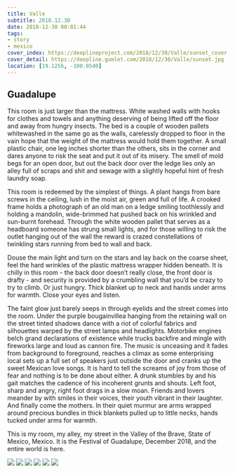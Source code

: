 ```yaml
---
title: Valle
subtitle: 2018.12.30
date: 2018-12-30 08:01:44
tags: 
- story
- mexico
cover_index: https://deeplineproject.com/2018/12/30/Valle/sunset_cover.jpg
cover_detail: https://deepline.gumlet.com/2018/12/30/Valle/sunset.jpg
location: [19.1256, -100.0540]
---
```

## Guadalupe

This room is just larger than the mattress. White washed walls with hooks for clothes and towels and anything deserving of being lifted off the floor and away from hungry insects. The bed is a couple of wooden pallets whitewashed in the same go as the walls, carelessly dropped to floor in the vain hope that the weight of the mattress would hold them together. A small plastic chair, one leg inches shorter than the others, sits in the corner and dares anyone to risk the seat and put it out of its misery. The smell of mold begs for an open door, but out the back door over the ledge lies only an alley full of scraps and shit and sewage with a slightly hopeful hint of fresh laundry soap.

This room is redeemed by the simplest of things. A plant hangs from bare screws in the ceiling, lush in the moist air, green and full of life. A crooked frame holds a photograph of an old man on a ledge smiling toothlessly and holding a mandolin, wide-brimmed hat pushed back on his wrinkled and sun-burnt forehead. Through the white wooden pallet that serves as a headboard someone has strung small lights, and for those willing to risk the outlet hanging out of the wall the reward is crazed constellations of twinkling stars running from bed to wall and back.

Douse the main light and turn on the stars and lay back on the coarse sheet, feel the hard wrinkles of the plastic mattress wrapper hidden beneath. It is chilly in this room - the back door doesn’t really close, the front door is drafty - and security is provided by a crumbling wall that you’d be crazy to try to climb. Or just hungry. Thick blanket up to neck and hands under arms for warmth. Close your eyes and listen.

The faint glow just barely seeps in through eyelids and the street comes into the room. Under the purple bougainvillea hanging from the retaining wall on the street tinted shadows dance with a riot of colorful fabrics and silhouettes warped by the street lamps and headlights. Motorbike engines belch grand declarations of existence while trucks backfire and mingle with fireworks large and loud as cannon fire. The music is unceasing and it fades from background to foreground, reaches a climax as some enterprising local sets up a full set of speakers just outside the door and cranks up the sweet Mexican love songs. It is hard to tell the screams of joy from those of fear and nothing is to be done about either. A drunk stumbles by and his gait matches the cadence of his incoherent grunts and shouts. Left foot, sharp and angry, right foot drags in a slow moan. Friends and lovers meander by with smiles in their voices, their youth vibrant in their laughter. And finally come the mothers. In their quiet murmur are arms wrapped around precious bundles in thick blankets pulled up to little necks, hands tucked under arms for warmth.

This is my room, my alley, my street in the Valley of the Brave, State of Mexico, Mexico. It is the Festival of Guadalupe, December 2018, and the entire world is here.

![](https://deeplineproject.com/2018/12/30/Valle/bluefly.jpg?format=auto&width=2000)
![](https://deeplineproject.com/2018/12/30/Valle/guadalupe.jpg?format=auto&width=2000)
![](https://deeplineproject.com/2018/12/30/Valle/horses.jpg?format=auto&width=2000)
![](https://deeplineproject.com/2018/12/30/Valle/piano_penon.jpg?format=auto&width=2000)
![](https://deeplineproject.com/2018/12/30/Valle/overthelake.jpg?format=auto&width=2000)
![](https://deeplineproject.com/2018/12/30/Valle/sunset.jpg?format=auto&width=2000)
